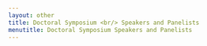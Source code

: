 ```yaml
---
layout: other
title: Doctoral Symposium <br/> Speakers and Panelists
menutitle: Doctoral Symposium Speakers and Panelists
---
```



